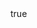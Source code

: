 ---
info:
  name: MiG-21SMT
  image: /img/aircraft/bomber/ussr/2_mig-21smt.png
  class: Бомбардировщик
  country: СССР
  cost: 60
  year: 1965

body:
  hp: 10
  armor_front: 0
  armor_side: 0
  armor_rear: 0
  armor_top: 0
  ecm: 10
  stealth: Плохо
  air_detection: Хорошо
  speed: 1000
  turn_radius: 500
  fuel: 3000
  tot: 90

cluster_bomb:
  name: RBK-500
  attr_ptk: true
  attr_kass: true
  ammo: 2
  range_ground: 3500
  accuracy: 30
  ap_power: 6
  suppression: 300
  rate_of_fire: 23
---